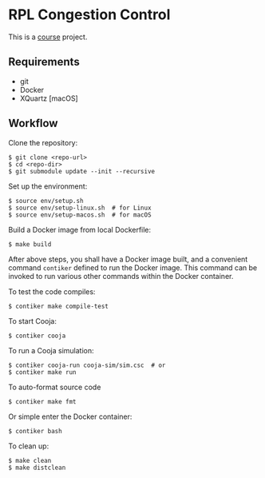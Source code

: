 # RPL Congestion Control
This is a [course](http://cseweb.ucsd.edu/~gmporter/classes/wi20/cse222a/) project.

## Requirements

- git
- Docker
- XQuartz [macOS]

## Workflow

Clone the repository:
```console
$ git clone <repo-url>
$ cd <repo-dir>
$ git submodule update --init --recursive
```

Set up the environment:
```console
$ source env/setup.sh
$ source env/setup-linux.sh  # for Linux
$ source env/setup-macos.sh  # for macOS
```

Build a Docker image from local Dockerfile:
```console
$ make build
```

After above steps, you shall have a Docker image built, and a convenient command `contiker` defined to run the Docker image. This command can be invoked to run various other commands within the Docker container.

To test the code compiles:
```console
$ contiker make compile-test
```

To start Cooja:
```console
$ contiker cooja
```

To run a Cooja simulation:
```console
$ contiker cooja-run cooja-sim/sim.csc  # or
$ contiker make run
```

To auto-format source code
```console
$ contiker make fmt
```

Or simple enter the Docker container:
```console
$ contiker bash
```

To clean up:
```console
$ make clean
$ make distclean
```
